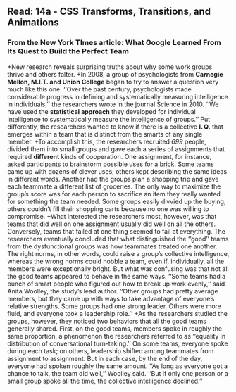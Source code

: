 ## Read: 14a - CSS Transforms, Transitions, and Animations
### From the New York TImes article: What Google Learned From Its Quest to Build the Perfect Team
+New research reveals surprising truths about why some work groups thrive and others falter.
+In 2008, a group of psychologists from **Carnegie Mellon, M.I.T. and Union College** began to try to answer a question very much like this one. 
‘‘Over the past century, psychologists made considerable progress in defining and systematically measuring intelligence in individuals,’’ the researchers wrote in the journal Science in 2010. ‘‘We have used the **statistical approach** they developed for individual intelligence to systematically measure the intelligence of groups.’’ Put differently, the researchers wanted to know if there is a collective **I. Q.** that emerges within a team that is distinct from the smarts of any single member.
+To accomplish this, the researchers recruited *699* people, divided them into small groups and gave each a series of assignments that required **different** kinds of cooperation. One assignment, for instance, asked participants to brainstorm possible uses for a brick. Some teams came up with dozens of clever uses; others kept describing the same ideas in different words. Another had the groups plan a shopping trip and gave each teammate a different list of groceries. The only way to maximize the group’s score was for each person to sacrifice an item they really wanted for something the team needed. Some groups easily divvied up the buying; others couldn’t fill their shopping carts because no one was willing to compromise.
+What interested the researchers most, however, was that teams that did well on one assignment usually did well on all the others. Conversely, teams that failed at one thing seemed to fail at everything. The researchers eventually concluded that what distinguished the ‘‘good’’ teams from the dysfunctional groups was how teammates treated one another. The right norms, in other words, could raise a group’s collective intelligence, whereas the wrong norms could hobble a team, even if, individually, all the members were exceptionally bright.
But what was confusing was that not all the good teams appeared to behave in the same ways. ‘‘Some teams had a bunch of smart people who figured out how to break up work evenly,’’ said Anita Woolley, the study’s lead author. ‘‘Other groups had pretty average members, but they came up with ways to take advantage of everyone’s relative strengths. Some groups had one strong leader. Others were more fluid, and everyone took a leadership role.’’
+As the researchers studied the groups, however, they noticed two behaviors that all the good teams generally shared. First, on the good teams, members spoke in roughly the same proportion, a phenomenon the researchers referred to as ‘‘equality in distribution of conversational turn-taking.’’ On some teams, everyone spoke during each task; on others, leadership shifted among teammates from assignment to assignment. But in each case, by the end of the day, everyone had spoken roughly the same amount. ‘‘As long as everyone got a chance to talk, the team did well,’’ Woolley said. ‘‘But if only one person or a small group spoke all the time, the collective intelligence declined.’’
